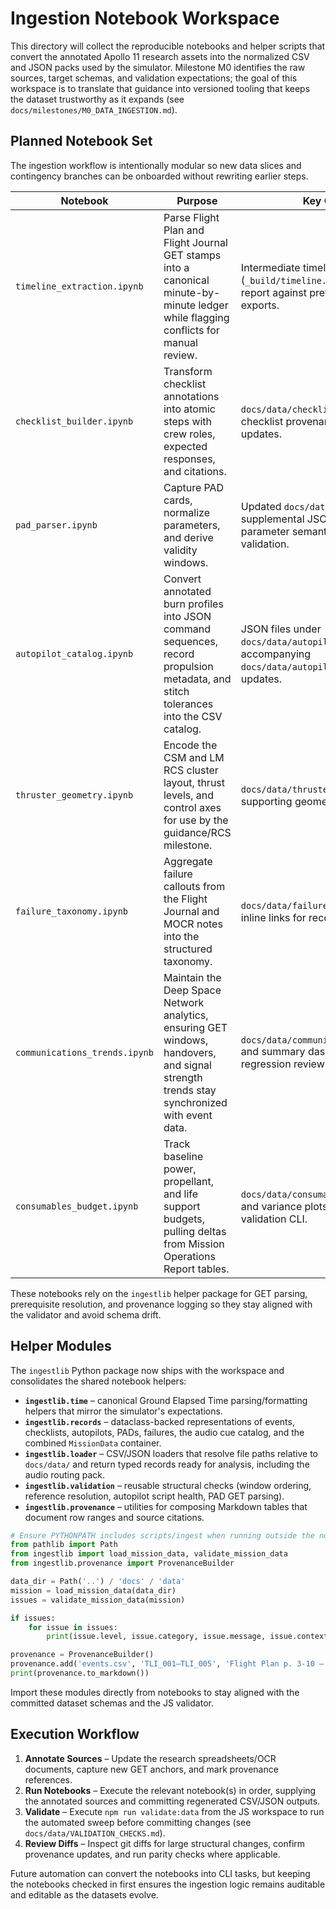 # Ingestion Notebook Workspace

This directory will collect the reproducible notebooks and helper scripts that convert the annotated Apollo 11 research assets into the normalized CSV and JSON packs used by the simulator. Milestone M0 identifies the raw sources, target schemas, and validation expectations; the goal of this workspace is to translate that guidance into versioned tooling that keeps the dataset trustworthy as it expands (see `docs/milestones/M0_DATA_INGESTION.md`).

## Planned Notebook Set

The ingestion workflow is intentionally modular so new data slices and contingency branches can be onboarded without rewriting earlier steps.

| Notebook | Purpose | Key Outputs |
| --- | --- | --- |
| `timeline_extraction.ipynb` | Parse Flight Plan and Flight Journal GET stamps into a canonical minute-by-minute ledger while flagging conflicts for manual review. | Intermediate timeline table (`_build/timeline.parquet`) and a diff report against previously committed exports. |
| `checklist_builder.ipynb` | Transform checklist annotations into atomic steps with crew roles, expected responses, and citations. | `docs/data/checklists.csv` refresh plus checklist provenance appendix updates. |
| `pad_parser.ipynb` | Capture PAD cards, normalize parameters, and derive validity windows. | Updated `docs/data/pads.csv` and supplemental JSON describing parameter semantics for downstream validation. |
| `autopilot_catalog.ipynb` | Convert annotated burn profiles into JSON command sequences, record propulsion metadata, and stitch tolerances into the CSV catalog. | JSON files under `docs/data/autopilots/` and the accompanying `docs/data/autopilots.csv` row updates. |
| `thruster_geometry.ipynb` | Encode the CSM and LM RCS cluster layout, thrust levels, and control axes for use by the guidance/RCS milestone. | `docs/data/thrusters.json` and supporting geometry notes. |
| `failure_taxonomy.ipynb` | Aggregate failure callouts from the Flight Journal and MOCR notes into the structured taxonomy. | `docs/data/failures.csv` refresh plus inline links for recovery actions. |
| `communications_trends.ipynb` | Maintain the Deep Space Network analytics, ensuring GET windows, handovers, and signal strength trends stay synchronized with event data. | `docs/data/communications_trends.json` and summary dashboards for regression review. |
| `consumables_budget.ipynb` | Track baseline power, propellant, and life support budgets, pulling deltas from Mission Operations Report tables. | `docs/data/consumables.json` revisions and variance plots that feed the validation CLI. |

These notebooks rely on the `ingestlib` helper package for GET parsing, prerequisite resolution, and provenance logging so they stay aligned with the validator and avoid schema drift.

## Helper Modules

The `ingestlib` Python package now ships with the workspace and consolidates the shared notebook helpers:

- **`ingestlib.time`** – canonical Ground Elapsed Time parsing/formatting helpers that mirror the simulator's expectations.
- **`ingestlib.records`** – dataclass-backed representations of events, checklists, autopilots, PADs, failures, the audio cue catalog, and the combined `MissionData` container.
- **`ingestlib.loader`** – CSV/JSON loaders that resolve file paths relative to `docs/data/` and return typed records ready for analysis, including the audio routing pack.
- **`ingestlib.validation`** – reusable structural checks (window ordering, reference resolution, autopilot script health, PAD GET parsing).
- **`ingestlib.provenance`** – utilities for composing Markdown tables that document row ranges and source citations.

```python
# Ensure PYTHONPATH includes scripts/ingest when running outside the notebooks.
from pathlib import Path
from ingestlib import load_mission_data, validate_mission_data
from ingestlib.provenance import ProvenanceBuilder

data_dir = Path('..') / 'docs' / 'data'
mission = load_mission_data(data_dir)
issues = validate_mission_data(mission)

if issues:
    for issue in issues:
        print(issue.level, issue.category, issue.message, issue.context)

provenance = ProvenanceBuilder()
provenance.add('events.csv', 'TLI_001–TLI_005', 'Flight Plan p. 3-10 – 3-16')
print(provenance.to_markdown())
```

Import these modules directly from notebooks to stay aligned with the committed dataset schemas and the JS validator.

## Execution Workflow

1. **Annotate Sources** – Update the research spreadsheets/OCR documents, capture new GET anchors, and mark provenance references.
2. **Run Notebooks** – Execute the relevant notebook(s) in order, supplying the annotated sources and committing regenerated CSV/JSON outputs.
3. **Validate** – Execute `npm run validate:data` from the JS workspace to run the automated sweep before committing changes (see `docs/data/VALIDATION_CHECKS.md`).
4. **Review Diffs** – Inspect git diffs for large structural changes, confirm provenance updates, and run parity checks where applicable.

Future automation can convert the notebooks into CLI tasks, but keeping the notebooks checked in first ensures the ingestion logic remains auditable and editable as the datasets evolve.
